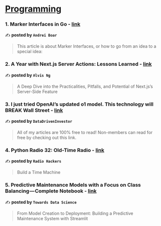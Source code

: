 
<h1><a href=https://medium.com/tag/programming/recommended target="_blank" rel="noopener noreferrer">Programming</a></h1>
<h3>1. Marker Interfaces in Go - <a href="https://medium.com/@andreiboar/marker-interfaces-in-go-d395bfaeefe5" target="_blank" rel="noopener noreferrer">link</a></h3>

✍️ **posted by `Andrei Boar`**

<blockquote>This article is about Marker Interfaces, or how to go from an idea to a special idea:</blockquote>

<h3>2. A Year with Next.js Server Actions: Lessons Learned - <a href="https://medium.com/@iamalvisng/a-year-with-next-js-server-actions-lessons-learned-93ef7b518c73" target="_blank" rel="noopener noreferrer">link</a></h3>

✍️ **posted by `Alvis Ng`**

<blockquote>A Deep Dive into the Practicalities, Pitfalls, and Potential of Next.js’s Server-Side Feature</blockquote>

<h3>3. I just tried OpenAI’s updated o1 model. This technology will BREAK Wall Street - <a href="https://medium.com/datadriveninvestor/i-just-tried-openais-updated-o1-model-this-technology-will-break-wall-street-5f99bcdac976" target="_blank" rel="noopener noreferrer">link</a></h3>

✍️ **posted by `DataDrivenInvestor`**

<blockquote>All of my articles are 100% free to read! Non-members can read for free by checking out this link.</blockquote>

<h3>4. Python Radio 32: Old-Time Radio - <a href="https://medium.com/radio-hackers/python-radio-32-old-time-radio-3fc1337212f5" target="_blank" rel="noopener noreferrer">link</a></h3>

✍️ **posted by `Radio Hackers`**

<blockquote>Build a Time Machine</blockquote>

<h3>5. Predictive Maintenance Models with a Focus on Class Balancing — Complete Notebook - <a href="https://medium.com/towards-data-science/predictive-maintenance-models-with-a-focus-on-class-balancing-complete-notebook-d8c385835a13" target="_blank" rel="noopener noreferrer">link</a></h3>

✍️ **posted by `Towards Data Science`**

<blockquote>From Model Creation to Deployment: Building a Predictive Maintenance System with Streamlit</blockquote>

